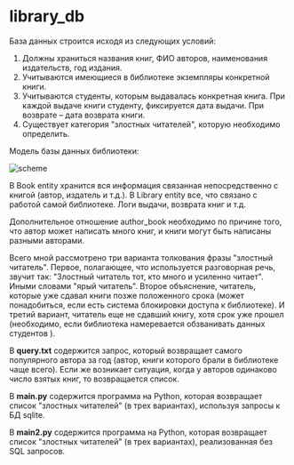 # library_db
База данных строится исходя из следующих условий:
1. Должны храниться названия книг, ФИО авторов, наименования издательств, год издания.
2. Учитываются имеющиеся в библиотеке экземпляры конкретной книги.
3. Учитываются студенты, которым выдавалась конкретная книга. При каждой выдаче книги студенту, фиксируется дата выдачи. При возврате – дата возврата книги.
4. Существует категория "злостных читателей", которую необходимо определить.

Модель базы данных библиотеки:

![scheme](https://user-images.githubusercontent.com/26527203/132852074-ef8f0d31-2400-48dc-83c7-5773b78a6f55.png)

В Book entity хранится вся информация связанная непосредственно с книгой (автор, издатель и т.д.). В Library entity все, что связано с работой самой библиотеке. Логи выдачи, возврата книг и т.д.

Дополнительное отношение author_book необходимо по причине того, что автор может написать много книг, и книги могут быть написаны разными авторами.

Всего мной рассмотрено три варианта толкования фразы "злостный читатель". Первое, полагающее, что используется разговорная речь, звучит так: "Злостный читатель тот, кто много и усиленно читает". Иными словами "ярый читатель". Второе объяснение, читатель, которые уже сдавал книги позже положенного срока (может понадобиться, если есть система блокировки доступа к библиотеке). И третий вариант, читатель еще не сдавший книгу, хотя срок уже прошел (необходимо, если библиотека намеревается обзванивать данных студентов
).

В __query.txt__ содержится запрос, который возвращает самого популярного автора за год (автор, книги которого брали в библиотеке чаще всего). Если же возникает ситуация, когда у авторов одинаково число взятых книг, то возвращается список.

В __main.py__ содержится программа на Python, которая возвращает список "злостных читателей" (в трех вариантах), используя запросы к БД sqlite.

В __main2.py__ содержится программа на Python, которая возвращает список "злостных читателей" (в трех вариантах), реализованная без SQL запросов.
